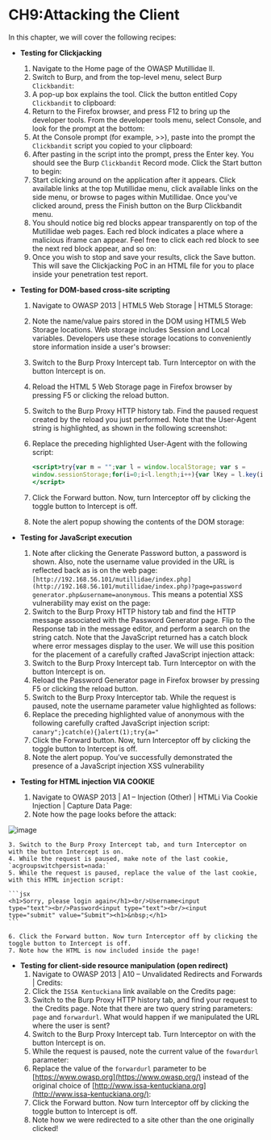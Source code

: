 # CH9:Attacking the Client

In this chapter, we will cover the following recipes:

- **Testing for Clickjacking**
    1. Navigate to the Home page of the OWASP Mutillidae II.
    2. Switch to Burp, and from the top-level menu, select Burp `Clickbandit`:
    3. A pop-up box explains the tool. Click the button entitled Copy `Clickbandit` to clipboard:
    4. Return to the Firefox browser, and press F12 to bring up the developer tools. From the developer tools menu, select Console, and look for the prompt at the bottom:
    5. At the Console prompt (for example, >>), paste into the prompt the `Clickbandit` script you copied to your clipboard:
    6. After pasting in the script into the prompt, press the Enter key. You should see the Burp `Clickbandit` Record mode. Click the Start button to begin:
    7. Start clicking around on the application after it appears. Click available links at the top Mutillidae menu, click available links on the side menu, or browse to pages within Mutillidae. Once you've clicked around, press the Finish button on the Burp Clickbandit menu.
    8. You should notice big red blocks appear transparently on top of the Mutillidae web pages. Each red block indicates a place where a malicious iframe can appear. Feel free to click each red block to see the next red block appear, and so on:
    9. Once you wish to stop and save your results, click the Save button. This will save the Clickjacking PoC in an HTML file for you to place inside your penetration test report.
- **Testing for DOM-based cross-site scripting**
    1. Navigate to OWASP 2013 | HTML5 Web Storage | HTML5 Storage:
    2. Note the name/value pairs stored in the DOM using HTML5 Web Storage locations. Web storage includes Session and Local variables. Developers use these storage locations to conveniently store information inside a user's browser:
    3. Switch to the Burp Proxy Intercept tab. Turn Interceptor on with the button Intercept is on.
    4. Reload the HTML 5 Web Storage page in Firefox browser by pressing F5 or clicking the reload button.
    5. Switch to the Burp Proxy HTTP history tab. Find the paused request created by the reload you just performed. Note that the User-Agent string is highlighted, as shown in the following screenshot:
    6. Replace the preceding highlighted User-Agent with the following script:
        
        ```jsx
        <script>try{var m = "";var l = window.localStorage; var s =
        window.sessionStorage;for(i=0;i<l.length;i++){var lKey = l.key(i);m += lKey + "=" + l.getItem(lKey) + ";\n";};for(i=0;i<s.length;i++){var lKey = s.key(i);m += lKey "=" + s.getItem(lKey) + ";\n";};alert(m);}catch(e){alert(e.message);}
        </script>
        ```
        
    7. Click the Forward button. Now, turn Interceptor off by clicking the toggle
    button to Intercept is off.
    8. Note the alert popup showing the contents of the DOM storage:
- **Testing for JavaScript execution**
    1. Note after clicking the Generate Password button, a password is shown.
    Also, note the username value provided in the URL is reflected back as
    is on the web page: `[http://192.168.56.101/mutillidae/index.php](http://192.168.56.101/mutillidae/index.php)?page=password generator.php&username=anonymous`. This means a potential XSS vulnerability may exist on the page:
    2. Switch to the Burp Proxy HTTP history tab and find the HTTP message associated with the Password Generator page. Flip to the Response tab in the message editor, and perform a search on the string catch. Note that the
    JavaScript returned has a catch block where error messages display to the user. We will use this position for the placement of a carefully crafted JavaScript injection attack:
    3. Switch to the Burp Proxy Intercept tab. Turn Interceptor on with the button Intercept is on.
    4. Reload the Password Generator page in Firefox browser by pressing F5 or clicking the reload button.
    5. Switch to the Burp Proxy Interceptor tab. While the request is paused, note the username parameter value highlighted as follows:
    6. Replace the preceding highlighted value of anonymous with the following carefully crafted JavaScript injection script:
    `canary";}catch(e){}alert(1);try{a="`
    7. Click the Forward button. Now, turn Interceptor off by clicking the toggle button to Intercept is off.
    8. Note the alert popup. You’ve successfully demonstrated the presence of a JavaScript injection XSS vulnerability
- **Testing for HTML injection VIA COOKIE**
    
    1. Navigate to OWASP 2013 | A1 – Injection (Other) | HTMLi Via Cookie Injection | Capture Data Page:
    2. Note how the page looks before the attack:
    
![image](https://user-images.githubusercontent.com/108616378/219864020-6f4c1fcf-98f1-461b-83b0-16e3403ccb3b.png)

    3. Switch to the Burp Proxy Intercept tab, and turn Interceptor on with the button Intercept is on.
    4. While the request is paused, make note of the last cookie, `acgroupswitchpersist=nada:`
    5. While the request is paused, replace the value of the last cookie, with this HTML injection script:
    
    ```jsx
    <h1>Sorry, please login again</h1><br/>Username<input
    type="text"><br/>Password<input type="text"><br/><input
    type="submit" value="Submit"><h1>&nbsp;</h1>
    ```
    
    6. Click the Forward button. Now turn Interceptor off by clicking the toggle button to Intercept is off.
    7. Note how the HTML is now included inside the page!
    
- **Testing for client-side resource manipulation (open redirect)**
    1. Navigate to OWASP 2013 | A10 – Unvalidated Redirects and Forwards | Credits:
    2. Click the `ISSA Kentuckiana` link available on the Credits page:
    3. Switch to the Burp Proxy HTTP history tab, and find your request to the Credits page. Note that there are two query string parameters: `page` and `forwardurl`. What would happen if we manipulated the URL where the user is sent?
    4. Switch to the Burp Proxy Intercept tab. Turn Interceptor on with the button Intercept is on.
    5. While the request is paused, note the current value of the `fowardurl` parameter:
    6. Replace the value of the `forwardurl` parameter to be [https://www.owasp.org](https://www.owasp.org/) instead of the original choice of [http://www.issa-kentuckiana.org](http://www.issa-kentuckiana.org/):
    7. Click the Forward button. Now turn Interceptor off by clicking the toggle button to Intercept is off.
    8. Note how we were redirected to a site other than the one originally clicked!
